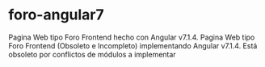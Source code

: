 # foro-angular7
Pagina Web tipo Foro Frontend hecho con Angular v7.1.4.
Pagina Web tipo Foro Frontend (Obsoleto e Incompleto) implementando Angular v7.1.4.  Está obsoleto por conflictos de módulos a implementar
